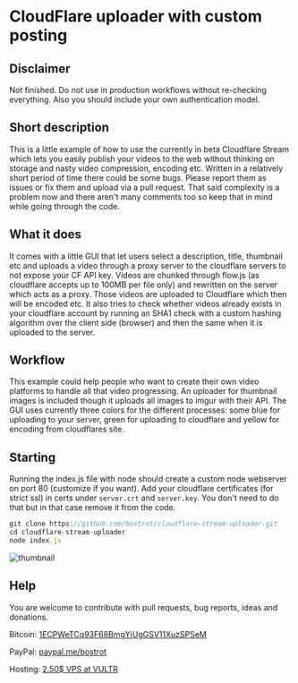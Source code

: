 # CloudFlare uploader with custom posting

## Disclaimer

Not finished. Do not use in production workflows without re-checking everything. Also you should include your own authentication model.

## Short description

This is a little example of how to use the currently in beta Cloudflare Stream which lets you easily publish your videos to the web without thinking on storage and nasty video compression, encoding etc. Written in a relatively short period of time there could be some bugs. Please report them as issues or fix them and upload via a pull request. That said complexity is a problem now and there aren't many comments too so keep that in mind while going through the code.

## What it does

It comes with a little GUI that let users select a description, title, thumbnail etc and uploads a video through a proxy server to the cloudflare servers to not expose your CF API key. Videos are chunked through flow.js (as cloudflare accepts up to 100MB per file only) and rewritten on the server which acts as a proxy. Those videos are uploaded to Cloudflare which then will be encoded etc.
It also tries to check whether videos already exists in your cloudflare account by running an SHA1 check with a custom hashing algorithm over the client side (browser) and then the same when it is uploaded to the server.

## Workflow

This example could help people who want to create their own video platforms to handle all that video progressing. An uploader for thumbnail images is included though it uploads all images to imgur with their API. The GUI uses currently three colors for the different processes: some blue for uploading to your server, green for uploading to cloudflare and yellow for encoding from cloudflares site.

## Starting

Running the index.js file with node should create a custom node webserver on port 80 (customize if you want).
Add your cloudflare certificates (for strict ssl) in certs under `server.crt` and `server.key`. You don't need to do that but in that case remove it from the code.

```js
git clone https://github.com/bostrot/cloudflare-stream-uploader.git
cd cloudflare-stream-uploader
node index.js
```

![thumbnail](https://i.imgur.com/0H8MKUw.png)

## Help

You are welcome to contribute with pull requests, bug reports, ideas and donations.

Bitcoin: [1ECPWeTCq93F68BmgYjUgGSV11XuzSPSeM](https://www.blockchain.com/btc/payment_request?address=1ECPWeTCq93F68BmgYjUgGSV11XuzSPSeM&currency=USD&nosavecurrency=true&message=Bostrot)

PayPal: [paypal.me/bostrot](https://paypal.me/bostrot)

Hosting: [2.50$ VPS at VULTR](https://www.vultr.com/?ref=7505919)

